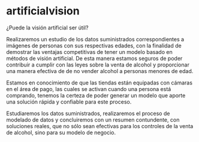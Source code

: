 # artificialvision
¿Puede la visión artificial ser útil?

Realizaremos un estudio de los datos suministrados correspondientes a imágenes de personas con sus respectivas edades, con la finalidad de demostrar las ventajas competitivas de tener un modelo basado en métodos de visión artificial. De esta manera estamos seguros de poder contribuir a cumplir con las leyes sobre la venta de alcohol y proporcionar una manera efectiva de de no vender alcohol a personas menores de edad.

Estamos en conocimiento de que las tiendas están equipadas con cámaras en el área de pago, las cuales se activan cuando una persona está comprando, tenemos la certeza de poder generar un modelo que aporte una solución rápida y confiable para este proceso.

Estudiaremos los datos suministrados, realizaremos el proceso de modelado de datos y concluiremos con un resumen contundente, con soluciones reales, que no sólo sean efectivas para los controles de la venta de alcohol, sino para su modelo de negocio.
